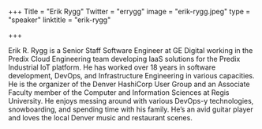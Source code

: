 +++
Title = "Erik Rygg"
Twitter = "errygg"
image = "erik-rygg.jpeg"
type = "speaker"
linktitle = "erik-rygg"

+++

Erik R. Rygg is a Senior Staff Software Engineer at GE Digital working in the Predix Cloud Engineering team developing IaaS solutions for the Predix Industrial IoT platform. He has worked over 18 years in software development, DevOps, and Infrastructure Engineering in various capacities. He is the organizer of the Denver HashiCorp User Group and an Associate Faculty member of the Computer and Information Sciences at Regis University. He enjoys messing around with various DevOps-y technologies, snowboarding, and spending time with his family. He’s an avid guitar player and loves the local Denver music and restaurant scenes.

